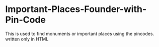 # Important-Places-Founder-with-Pin-Code
This is used to find monuments or important places using the pincodes. written only in HTML
